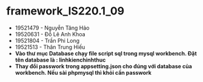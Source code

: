# framework_IS220.1_09


- 19521479 - Nguyễn Tăng Hảo
- 19520631 - Đỗ Lê Anh Khoa
- 19521804 - Trần Phi Long
- 19521513 - Thân Trung Hiếu
- **Vào thư mục Database chạy file script sql trong mysql workbench. Đặt tên database là : linhkienchinhthuc** 
- **Thay đổi passwork trong appsetting.json cho đúng với database của workbench. Nếu sài phpmysql thì khỏi cần passwork**
